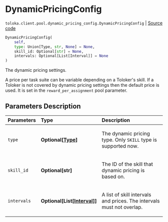 # DynamicPricingConfig
`toloka.client.pool.dynamic_pricing_config.DynamicPricingConfig` | [Source code](https://github.com/Toloka/toloka-kit/blob/v1.2.1/src/client/pool/dynamic_pricing_config.py#L9)

```python
DynamicPricingConfig(
    self,
    type: Union[Type, str, None] = None,
    skill_id: Optional[str] = None,
    intervals: Optional[List[Interval]] = None
)
```

The dynamic pricing settings.


A price per task suite can be variable depending on a Toloker's skill.
If a Toloker is not covered by dynamic pricing settings then the default price is used. It is set in the `reward_per_assignment` pool parameter.

## Parameters Description

| Parameters | Type | Description |
| :----------| :----| :-----------|
`type`|**Optional\[[Type](toloka.client.pool.dynamic_pricing_config.DynamicPricingConfig.Type.md)\]**|<p>The dynamic pricing type. Only `SKILL` type is supported now.</p>
`skill_id`|**Optional\[str\]**|<p>The ID of the skill that dynamic pricing is based on.</p>
`intervals`|**Optional\[List\[[Interval](toloka.client.pool.dynamic_pricing_config.DynamicPricingConfig.Interval.md)\]\]**|<p>A list of skill intervals and prices. The intervals must not overlap.</p>
